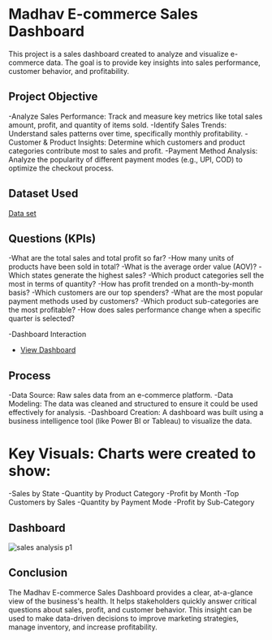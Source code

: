 # Madhav E-commerce Sales Dashboard
This project is a sales dashboard created to analyze and visualize e-commerce data. The goal is to provide key insights into sales performance, customer behavior, and profitability.

## Project Objective
-Analyze Sales Performance: Track and measure key metrics like total sales amount, profit, and quantity of items sold.
-Identify Sales Trends: Understand sales patterns over time, specifically monthly profitability.
-Customer & Product Insights: Determine which customers and product categories contribute most to sales and profit.
-Payment Method Analysis: Analyze the popularity of different payment modes (e.g., UPI, COD) to optimize the checkout process.

## Dataset Used
<a href="https://github.com/Panubarade/Data-Analysis-Dashboard/blob/main/Amazon_Combined_Data.xlsx">Data set</a>

## Questions (KPIs)
-What are the total sales and total profit so far?
-How many units of products have been sold in total?
-What is the average order value (AOV)?
-Which states generate the highest sales?
-Which product categories sell the most in terms of quantity?
-How has profit trended on a month-by-month basis?
-Which customers are our top spenders?
-What are the most popular payment methods used by customers?
-Which product sub-categories are the most profitable?
-How does sales performance change when a specific quarter is selected?

-Dashboard Interaction 
- <a href="https://github.com/Panubarade/Data-Analysis-Dashboard/blob/main/sales%20analysis%20p1.jpg">View Dashboard</a>

## Process

-Data Source: Raw sales data from an e-commerce platform.
-Data Modeling: The data was cleaned and structured to ensure it could be used effectively for analysis.
-Dashboard Creation: A dashboard was built using a business intelligence tool (like Power BI or Tableau) to visualize the data.

# Key Visuals: Charts were created to show:

-Sales by State
-Quantity by Product Category
-Profit by Month
-Top Customers by Sales
-Quantity by Payment Mode
-Profit by Sub-Category

## Dashboard
![sales analysis p1](https://github.com/user-attachments/assets/7c1bb38c-7c31-4068-9bf9-08c57261095e)

## Conclusion

The Madhav E-commerce Sales Dashboard provides a clear, at-a-glance view of the business's health. It helps stakeholders quickly answer critical questions about sales, profit, and customer behavior. This insight can be used to make data-driven decisions to improve marketing strategies, manage inventory, and increase profitability.
